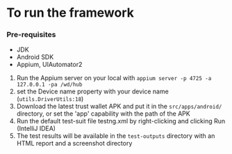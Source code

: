 # To run the framework
### Pre-requisites
- JDK
- Android SDK
- Appium, UIAutomator2

1. Run the Appium server on your local with
   `appium server -p 4725 -a 127.0.0.1 -pa /wd/hub`
2. set the Device name property with your device name  (`utils.DriverUtils:18`)
3. Download the latest trust wallet APK and put it in the `src/apps/android/` directory, or set the 'app' capability with the path of the APK
4. Run the default test-suit file testng.xml by right-clicking and clicking Run (IntelliJ IDEA)
5. The test results will be available in the `test-outputs` directory with an HTML report and a screenshot directory